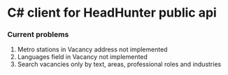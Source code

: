 # C# client for HeadHunter public api 

### Current problems

1. Metro stations in Vacancy address not implemented
2. Languages field in Vacancy not implemented
3. Search vacancies only by text, areas, professional roles and industries